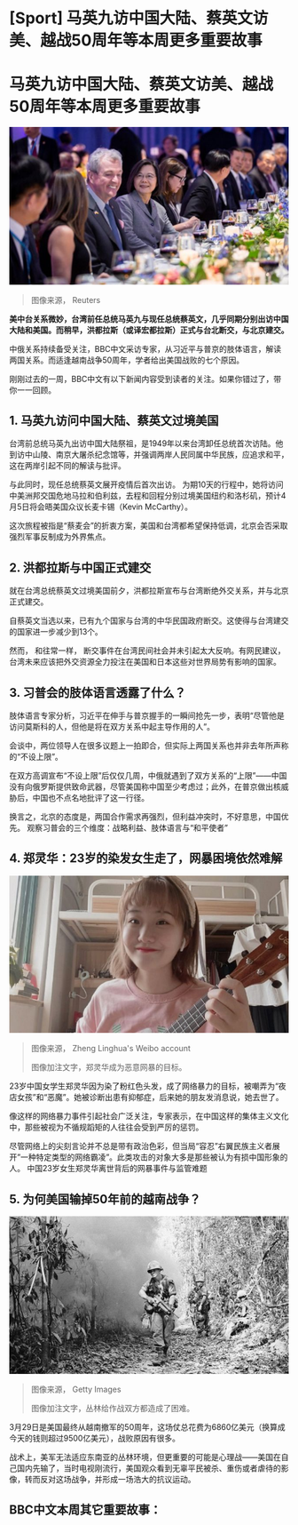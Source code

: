 # [Sport] 马英九访中国大陆、蔡英文访美、越战50周年等本周更多重要故事

#  马英九访中国大陆、蔡英文访美、越战50周年等本周更多重要故事


![Taiwan"s President Tsai Ing-wen and New Jersey Governor Phil Murphy attend an event with members of the Taiwanese community, in New York, U.S., in this handout picture released March 30, 2023. Taiwan Presidential Office/Handout via REUTERS](_129231689_mediaitem129230501.jpg)

> 图像来源，  Reuters

**美中台关系微妙，台湾前任总统马英九与现任总统蔡英文，几乎同期分别出访中国大陆和美国。而稍早，洪都拉斯（或译宏都拉斯）正式与台北断交，与北京建交。**

中俄关系持续备受关注，BBC中文采访专家，从习近平与普京的肢体语言，解读两国关系。而适逢越南战争50周年，学者给出美国战败的七个原因。

刚刚过去的一周，BBC中文有以下新闻内容受到读者的关注。如果你错过了，带你一一回顾。

##  1\. 马英九访问中国大陆、蔡英文过境美国


台湾前总统马英九出访中国大陆祭祖，是1949年以来台湾卸任总统首次访陆。他到访中山陵、南京大屠杀纪念馆等，并强调两岸人民同属中华民族，应追求和平，这在两岸引起不同的解读与批评。

与此同时，现任总统蔡英文展开疫情后首次出访。 为期10天的行程中，她将访问中美洲邦交国危地马拉和伯利兹，去程和回程分别过境美国纽约和洛杉矶，预计4月5日将会晤美国众议长麦卡锡（Kevin McCarthy）。

这次旅程被指是“蔡麦会”的折衷方案，美国和台湾都希望保持低调，北京会否采取强烈军事反制成为外界焦点。

##  2\. 洪都拉斯与中国正式建交


就在台湾总统蔡英文过境美国前夕，洪都拉斯宣布与台湾断绝外交关系，并与北京正式建交。

自蔡英文当选以来，已有九个国家与台湾的中华民国政府断交。这使得与台湾建交的国家进一步减少到13个。

然而， 和往常一样， 断交事件在台湾民间社会并未引起太大反响。有网民建议，台湾未来应该把外交资源全力投注在美国和日本这些对世界局势有影响的国家。

##  3\. 习普会的肢体语言透露了什么？


肢体语言专家分析，习近平在伸手与普京握手的一瞬间抢先一步，表明“尽管他是访问莫斯科的人，但他是将在双方关系中起主导作用的人”。

会谈中，两位领导人在很多议题上一拍即合，但实际上两国关系也并非去年所声称的“不设上限”。

在双方高调宣布“不设上限”后仅仅几周，中俄就遇到了双方关系的“上限”——中国没有向俄罗斯提供致命武器，尽管美国称中国至少考虑过；此外，在普京做出核威胁后，中国也不点名地批评了这一行径。

换言之，北京的态度是，两国合作需求再强烈，但利益冲突时，不好意思，中国优先。
 观察习普会的三个维度：战略利益、肢体语言与“和平使者” 

##  4\. 郑灵华：23岁的染发女生走了，网暴困境依然难解

![Zheng Linghua with a ukulele in her room](_129159315_df5674b5ly1h61xvtg92qj20sg0fq43c.jpg)

> 图像来源，  Zheng Linghua's Weibo account
>
> 图像加注文字，郑灵华成为恶意网暴的目标。

23岁中国女学生郑灵华因为染了粉红色头发，成了网络暴力的目标，被嘲弄为“夜店女孩”和“恶魔”。她被诊断出患有抑郁症，后来她的朋友发消息说，她去世了。

像这样的网络暴力事件引起社会广泛关注，专家表示，在中国这样的集体主义文化中，那些被视为不循规蹈矩的人往往会受到严厉的惩罚。

尽管网络上的尖刻言论并不总是带有政治色彩，但当局“容忍”右翼民族主义者展开”一种特定类型的网络霸凌”。此类攻击的对象大多是那些被认为有损中国形象的人。
 中国23岁女生郑灵华离世背后的网暴事件与监管难题 

##  5\. 为何美国输掉50年前的越南战争？

![US soldiers patrol a jungle area near the Cambodian border](_129169289_29539e22-2fdf-4254-acdb-7b1284250b5b.jpg)

> 图像来源，  Getty Images
>
> 图像加注文字，丛林给作战双方都造成了困难。

3月29日是美国最终从越南撤军的50周年，这场仗总花费为6860亿美元（换算成今天的钱则超过9500亿美元），战败原因有很多。

战术上，美军无法适应东南亚的丛林环境，但更重要的可能是心理战——美国在自己国内先输了，当时电视刚流行，美国观众看到无辜平民被杀、重伤或者虐待的影像，转而反对这场战争，并形成一场浩大的抗议运动。

##  BBC中文本周其它重要故事：




